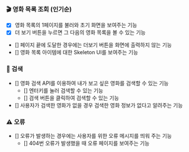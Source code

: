 ### 🎬 영화 목록 조회 (인기순)

- [x] 영화 목록의 1페이지를 불러와 초기 화면을 보여주는 기능
- [x] 더 보기 버튼을 누르면 그 다음의 영화 목록을 볼 수 있는 기능
- [] 페이지 끝에 도달한 경우에는 더보기 버튼을 화면에 출력하지 않는 기능
- [] 영화 목록 아이템에 대한 Skeleton UI를 보여주는 기능

### 🔎 검색

- [] 영화 검색 API를 이용하여 내가 보고 싶은 영화를 검색할 수 있는 기능
  - [] 엔터키를 눌러 검색할 수 있는 기능
  - [] 검색 버튼을 클릭하여 검색할 수 있는 기능
- [] 사용자가 검색한 영화가 없을 경우 검색한 영화 정보가 없다고 알려주는 기능

### ⚠️ 오류

- [] 오류가 발생하는 경우에는 사용자를 위한 오류 메시지를 띄워 주는 기능
  - [] 404번 오류가 발생했을 때 오류 페이지를 보여주는 기능
